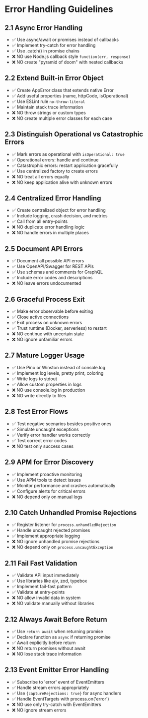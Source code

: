 # Error Handling Guidelines

## 2.1 Async Error Handling
- ✅ Use async/await or promises instead of callbacks
- ✅ Implement try-catch for error handling
- ✅ Use .catch() in promise chains
- ❌ NO use Node.js callback style `function(err, response)`
- ❌ NO create "pyramid of doom" with nested callbacks

## 2.2 Extend Built-in Error Object
- ✅ Create AppError class that extends native Error
- ✅ Add useful properties (name, httpCode, isOperational)
- ✅ Use ESLint rule `no-throw-literal`
- ✅ Maintain stack trace information
- ❌ NO throw strings or custom types
- ❌ NO create multiple error classes for each case

## 2.3 Distinguish Operational vs Catastrophic Errors
- ✅ Mark errors as operational with `isOperational: true`
- ✅ Operational errors: handle and continue
- ✅ Catastrophic errors: restart application gracefully
- ✅ Use centralized factory to create errors
- ❌ NO treat all errors equally
- ❌ NO keep application alive with unknown errors

## 2.4 Centralized Error Handling
- ✅ Create centralized object for error handling
- ✅ Include logging, crash decision, and metrics
- ✅ Call from all entry-points
- ❌ NO duplicate error handling logic
- ❌ NO handle errors in multiple places

## 2.5 Document API Errors
- ✅ Document all possible API errors
- ✅ Use OpenAPI/Swagger for REST APIs
- ✅ Use schemas and comments for GraphQL
- ✅ Include error codes and descriptions
- ❌ NO leave errors undocumented

## 2.6 Graceful Process Exit
- ✅ Make error observable before exiting
- ✅ Close active connections
- ✅ Exit process on unknown errors
- ✅ Trust runtime (Docker, serverless) to restart
- ❌ NO continue with uncertain state
- ❌ NO ignore unfamiliar errors

## 2.7 Mature Logger Usage
- ✅ Use Pino or Winston instead of console.log
- ✅ Implement log levels, pretty print, coloring
- ✅ Write logs to stdout
- ✅ Allow custom properties in logs
- ❌ NO use console.log in production
- ❌ NO write directly to files

## 2.8 Test Error Flows
- ✅ Test negative scenarios besides positive ones
- ✅ Simulate uncaught exceptions
- ✅ Verify error handler works correctly
- ✅ Test correct error codes
- ❌ NO test only success cases

## 2.9 APM for Error Discovery
- ✅ Implement proactive monitoring
- ✅ Use APM tools to detect issues
- ✅ Monitor performance and crashes automatically
- ✅ Configure alerts for critical errors
- ❌ NO depend only on manual logs

## 2.10 Catch Unhandled Promise Rejections
- ✅ Register listener for `process.unhandledRejection`
- ✅ Handle uncaught rejected promises
- ✅ Implement appropriate logging
- ❌ NO ignore unhandled promise rejections
- ❌ NO depend only on `process.uncaughtException`

## 2.11 Fail Fast Validation
- ✅ Validate API input immediately
- ✅ Use libraries like ajv, zod, typebox
- ✅ Implement fail-fast pattern
- ✅ Validate at entry-points
- ❌ NO allow invalid data in system
- ❌ NO validate manually without libraries

## 2.12 Always Await Before Return
- ✅ Use `return await` when returning promise
- ✅ Declare function as `async` if returning promise
- ✅ Await explicitly before return
- ❌ NO return promises without await
- ❌ NO lose stack trace information

## 2.13 Event Emitter Error Handling
- ✅ Subscribe to 'error' event of EventEmitters
- ✅ Handle stream errors appropriately
- ✅ Use `{captureRejections: true}` for async handlers
- ✅ Handle EventTargets with process.on('error')
- ❌ NO use only try-catch with EventEmitters
- ❌ NO ignore stream errors